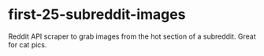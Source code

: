 # first-25-subreddit-images
Reddit API scraper to grab images from the hot section of a subreddit. Great for cat pics.
